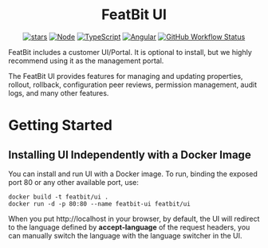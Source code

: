 <h1 align="center">
FeatBit UI
</h1>

<div align="center">

<!--
Make New Badge Pattern badges inline
See https://github.com/all-?/all-contributors/issues/361#issuecomment-637166066
-->

[![stars](https://img.shields.io/github/stars/featbit/featbit.svg?style=flat&logo=github&colorB=red&label=stars)](https://github.com/featbit/featbit)
[![Node](https://img.shields.io/badge/node->=16.0-success?logo=node.js&logoColor=white)](https://www.typescriptlang.org/)
[![TypeScript](https://img.shields.io/badge/TypeScript-4.7-3178c6?logo=typescript&logoColor=white)](https://www.typescriptlang.org/)
[![Angular](https://img.shields.io/badge/Angular-14.0-DD0031?logo=angular&logoColor=white)](https://angular.io/)
[![GitHub Workflow Status](https://img.shields.io/github/workflow/status/featbit/featbit/FeatBit%20UI)](https://github.com/featbit/featbit/actions/workflows/ui-build.yml?branch=main)

</div>

FeatBit includes a customer UI/Portal. It is optional to install, but we highly recommend using it as the management portal.

The FeatBit UI provides features for managing and updating properties, rollout, rollback, configuration peer reviews, permission management, audit logs, and many other features.

# Getting Started

## Installing UI Independently with a Docker Image
You can install and run UI with a Docker image. To run, binding the exposed port 80 or any other available port, use:
```
docker build -t featbit/ui .
docker run -d -p 80:80 --name featbit-ui featbit/ui 
```

When you put http://localhost in your browser, by default, the UI will redirect to the language defined by **accept-language** of the request headers,
you can manually switch the language with the language switcher in the UI.

